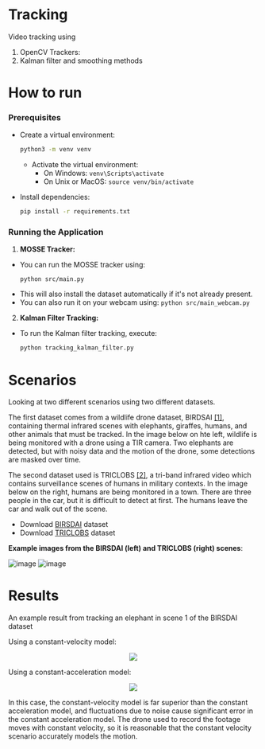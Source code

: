 # Tracking
Video tracking using 
1. OpenCV Trackers: 
2. Kalman filter and smoothing methods

# How to run

### Prerequisites

- Create a virtual environment:
     ```bash
     python3 -m venv venv
     ```
   - Activate the virtual environment:
     - On Windows: `venv\Scripts\activate`
     - On Unix or MacOS: `source venv/bin/activate`

- Install dependencies:
     ```bash
     pip install -r requirements.txt
     ```

### Running the Application

1. **MOSSE Tracker:**
  - You can run the MOSSE tracker using:
    ```
    python src/main.py
    ```
  - This will also install the dataset automatically if it's not already present.
  - You can also run it on your webcam using: ```python src/main_webcam.py```
    
2. **Kalman Filter Tracking:**
  - To run the Kalman filter tracking, execute:
    ```bash
    python tracking_kalman_filter.py
    ```

    

# Scenarios
Looking at two different scenarios using two different datasets. 

The first dataset comes from a wildlife drone dataset, BIRDSAI [[1]](https://sites.google.com/view/elizabethbondi/dataset), containing thermal infrared scenes with elephants, giraffes, humans, and other animals that must be tracked. In the image below on hte left, wildlife is being monitored with a drone using a TIR camera. Two elephants are detected, but with noisy data and the motion of the drone, some detections are masked over time. 

The second dataset used is TRICLOBS [[2]](https://figshare.com/articles/dataset/The_TRICLOBS_Dynamic_Multiband_Image_Dataset/3206887), a tri-band infrared video which contains surveillance scenes of humans in military contexts. In the image below on the right, humans are being monitored in a town. There are three people in the car, but it is difficult to detect at first. The humans leave the car and walk out of the scene.

* Download [BIRSDAI](https://sites.google.com/view/elizabethbondi/dataset) dataset
* Download [TRICLOBS](https://figshare.com/articles/dataset/The_TRICLOBS_Dynamic_Multiband_Image_Dataset/3206887) dataset 

**Example images from the BIRSDAI (left) and TRICLOBS (right) scenes**:


![image](https://github.com/bradleeharr/MultiBandIRTracking/assets/56418392/18560f3f-ac92-4a85-a0fc-18ef5c30dd39)
![image](https://github.com/bradleeharr/MultiBandIRTracking/assets/56418392/1959ce23-2f55-4bb9-a027-724e6701a53d)

# Results

An example result from tracking an elephant in scene 1 of the BIRSDAI dataset
<p align="center">

Using a constant-velocity model:
</p>

<p align="center"> 
<img src="https://github.com/bradleeharr/MultiBandIRTracking/assets/56418392/a2ae3367-0f2f-4b62-ac76-2817901bb3ee"/>
</p>
<p align="center">

Using a constant-acceleration model:
</p>

<p align="center">
<img src="https://github.com/bradleeharr/MultiBandIRTracking/assets/56418392/5f83389b-5261-4754-b373-377a29256a43"/>
</p>

In this case, the constant-velocity model is far superior than the constant acceleration model, and fluctuations due to noise cause significant error in the constant acceleration model. 
The drone used to record the footage moves with constant velocity, so it is reasonable that the constant velocity scenario accurately models the motion.


